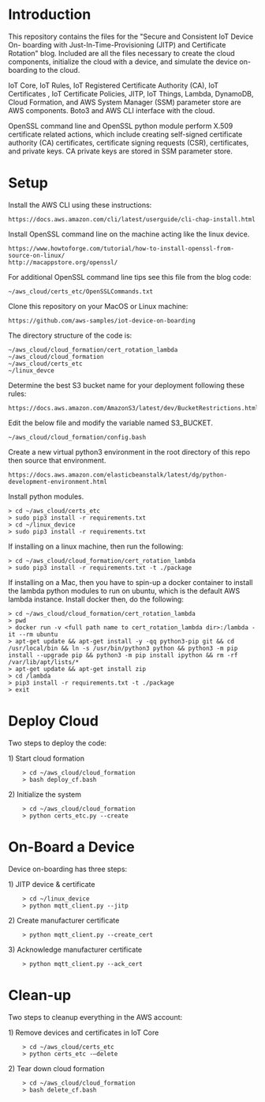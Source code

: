<h1>Introduction</h1>
<p>This repository contains the files for the "Secure and Consistent IoT Device On-
boarding with Just-In-Time-Provisioning (JITP) and Certificate Rotation" blog. 
Included are all the files necessary to create the cloud components, initialize 
the cloud with a device, and simulate the device on-boarding to the cloud.</p>

<p>IoT Core, IoT Rules, IoT Registered Certificate Authority (CA), IoT Certificates
, IoT Certificate Policies, JITP, IoT Things, Lambda, DynamoDB, Cloud Formation,
 and AWS System Manager (SSM) parameter store are AWS components. Boto3 and AWS 
CLI interface with the cloud.</p>

<p>OpenSSL command line and OpenSSL python module perform X.509 certificate related
 actions, which include creating self-signed certificate authority (CA) 
certificates, certificate signing requests (CSR), certificates, and private keys. 
CA private keys are stored in SSM parameter store.</p>

<h1>Setup</h1>
<p>Install the AWS CLI using these instructions:</p>

```
https://docs.aws.amazon.com/cli/latest/userguide/cli-chap-install.html
```
<p>Install OpenSSL command line on the machine acting like the linux device.</p>

```
https://www.howtoforge.com/tutorial/how-to-install-openssl-from-source-on-linux/
http://macappstore.org/openssl/
```
<p>For additional OpenSSL command line tips see this file from the blog code:</p>

```
~/aws_cloud/certs_etc/OpenSSLCommands.txt
```

<p>Clone this repository on your MacOS or Linux machine:</p>

```
https://github.com/aws-samples/iot-device-on-boarding
```

<p>The directory structure of the code is:</p>

```
~/aws_cloud/cloud_formation/cert_rotation_lambda
~/aws_cloud/cloud_formation
~/aws_cloud/certs_etc
~/linux_devce
```
<p>Determine the best S3 bucket name for your deployment following these rules:</p>

```
https://docs.aws.amazon.com/AmazonS3/latest/dev/BucketRestrictions.html#bucketnamingrules
```

<p>Edit the below file and modify the variable named S3_BUCKET.</p>

```
~/aws_cloud/cloud_formation/config.bash
```

<p>Create a new virtual python3 environment in the root directory of this repo then source 
that environment. </p>

```
https://docs.aws.amazon.com/elasticbeanstalk/latest/dg/python-development-environment.html
```
<p>Install python modules. </p>


```
> cd ~/aws_cloud/certs_etc
> sudo pip3 install -r requirements.txt
> cd ~/linux_device
> sudo pip3 install -r requirements.txt
```

<p>If installing on a linux machine, then run the following:</p>

```
> cd ~/aws_cloud/cloud_formation/cert_rotation_lambda
> sudo pip3 install -r requirements.txt -t ./package
```

<p>If installing on a Mac, then you have to spin-up a docker container to install the lambda python modules to run on ubuntu, which is the default AWS lambda instance. Install docker then, do the following:</p>

```
> cd ~/aws_cloud/cloud_formation/cert_rotation_lambda
> pwd
> docker run -v <full path name to cert_rotation_lambda dir>:/lambda -it --rm ubuntu
> apt-get update && apt-get install -y -qq python3-pip git && cd /usr/local/bin && ln -s /usr/bin/python3 python && python3 -m pip install --upgrade pip && python3 -m pip install ipython && rm -rf /var/lib/apt/lists/* 
> apt-get update && apt-get install zip 
> cd /lambda
> pip3 install -r requirements.txt -t ./package
> exit
```

<h1>Deploy Cloud</h1> 

<p>Two steps to deploy the code:</p>
<p>1) Start cloud formation</p>

```
    > cd ~/aws_cloud/cloud_formation
    > bash deploy_cf.bash
```
<p>2) Initialize the system</p>

```
    > cd ~/aws_cloud/cloud_formation
    > python certs_etc.py --create
```

<h1>On-Board a Device</h1> 
<p>Device on-boarding has three steps:</p>

<p>1) JITP device & certificate</p>

```
    > cd ~/linux_device
    > python mqtt_client.py --jitp
```
<p>2) Create manufacturer certificate</p>

```
    > python mqtt_client.py --create_cert
```
<p>3) Acknowledge manufacturer certificate</p>

```
    > python mqtt_client.py --ack_cert
```

<h1>Clean-up</h1> 
<p>Two steps to cleanup everything in the AWS account:</p>
<p>1) Remove devices and certificates in IoT Core</p>

```
    > cd ~/aws_cloud/certs_etc
    > python certs_etc -—delete
```
<p>2) Tear down cloud formation</p>

```
    > cd ~/aws_cloud/cloud_formation
    > bash delete_cf.bash
```
